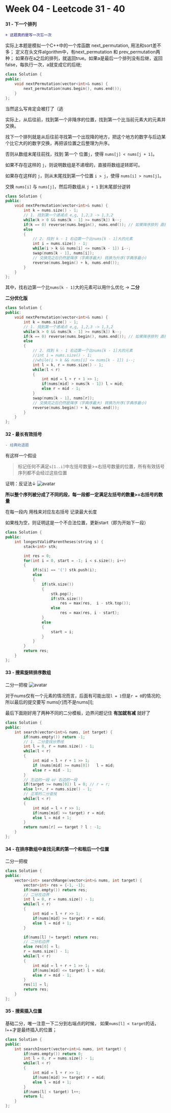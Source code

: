 <!--
 * @Description: 
 * @Versions: 
 * @Author: Vernon Cui
 * @Github: https://github.com/vernon97
 * @Date: 2020-11-22 21:28:13
 * @LastEditors: Vernon Cui
 * @LastEditTime: 2020-11-23 22:46:20
 * @FilePath: /Leetcode-notes/week04.md
-->
# Week 04 - Leetcode 31 - 40

#### 31 - 下一个排列

```diff
+ 这题真的是写一次忘一次
```

实际上本题是模拟一个C++中的一个库函数 next_permutation, 用法和sort差不多；
定义在头文件algorithm中，有next_permutation 和 prev_permutation两种；
如果存在a之后的排列，就返回true。如果a是最后一个排列没有后继，返回false，每执行一次，a就变成它的后继;

```cpp
class Solution {
public:
    void nextPermutation(vector<int>& nums) {
        next_permutation(nums.begin(), nums.end());
    }
};
```

当然这么写肯定会被打了（逃

实际上，从后往前，找到第一个非降序的位置，找到第一个比当前元素大的元素并交换。

找下一个排列就是从后往前寻找第一个出现降的地方，把这个地方的数字与后边某个比它大的的数字交换，再把该位置之后整理为升序。

否则从数组末尾往前找，找到 第一个 位置`j`，使得 `nums[j] < nums[j + 1]`。

如果不存在这样的 `j`，则说明数组是不递增的，直接将数组逆转即可。

如果存在这样的 `j`，则从末尾找到第一个位置 `i > j`，使得 `nums[i] > nums[j]`。

交换 `nums[i]` 与 `nums[j]`，然后将数组从 `j + 1` 到末尾部分逆转

```cpp
class Solution {
public:
    void nextPermutation(vector<int>& nums) {
        int k = nums.size() - 1;
        // 1. 找到第一个递减点 e,g, 1,2,3 -> 1,3,2
        while(k > 0 && nums[k - 1] >= nums[k]) k--;
        if(k == 0) reverse(nums.begin(), nums.end()); // 如果降序排列 直接反转
        else
        {
            // 2. 找到 k - 1 右边第一个比nums[k - 1]大的元素
            int i = nums.size() - 1;
            while(i > k && nums[i] <= nums[k - 1]) i--;
            swap(nums[k - 1], nums[i]);
            // 交换完之后仍然是降序（字典序最大) 转换为升序(字典序最小)
            reverse(nums.begin() + k, nums.end());
        }
    }
};
```

其中，找右边第一个比`nums[k - 1]`大的元素可以用什么优化 -> __二分__

__二分优化版__

```cpp
class Solution {
public:
    void nextPermutation(vector<int>& nums) {
        int k = nums.size() - 1;
        // 1. 找到第一个递减点 e,g, 1,2,3 -> 1,3,2
        while(k > 0 && nums[k - 1] >= nums[k]) k--;
        if(k == 0) reverse(nums.begin(), nums.end()); // 如果降序排列 直接反转
        else
        {
            // 2. 找到 k - 1 右边第一个比nums[k - 1]大的元素
            //int i = nums.size() - 1;
            //while(i > k && nums[i] <= nums[k - 1]) i--;
            int l = k, r = nums.size() - 1;
            while(l < r)
            {
                int mid = l + r + 1 >> 1;
                if(nums[mid] > nums[k - 1]) l = mid;
                else r = mid - 1;
            }
            swap(nums[k - 1], nums[r]);
            // 交换完之后仍然是降序（字典序最大) 转换为升序(字典序最小)
            reverse(nums.begin() + k, nums.end());
        }
    }
};
```

#### 32 - 最长有效括号

```diff
- 经典劝退题
```

有这样一个假设
> 标记任何不满足`s[1..i]`中左括号数量>=右括号数量的位置，所有有效括号序列都不会经过这些位置

证明：反证法↓
![avatar](figs/03.jpeg)

__所以整个序列被分成了不同的段，每一段都一定满足左括号的数量>=右括号的数量__

在每一段内 用栈来对应左右括号 记录最大长度

如果栈为空，则证明这是一个不合法位置，更新start（即为开始下一段）

```cpp
class Solution {
public:
    int longestValidParentheses(string s) {
        stack<int> stk;

        int res = 0;
        for(int i = 0, start = -1; i < s.size(); i++)
        {
            if(s[i] == '(') stk.push(i);
            else
            {
                if(stk.size())
                {
                    stk.pop();
                    if(stk.size())
                        res = max(res,  i - stk.top());
                    else
                        res = max(res, i - start);
                }
                else
                {
                    start = i;
                }
            }
        }
        return res;
    }
};
```

#### 33 - 搜索旋转排序数组

二分一把梭
![avatar](figs/04.jpeg)

对于nums仅有一个元素的情况而言，后面有可能出现`l = 1`但是`r = 0`的情况的;
所以最后的提交要写 nums[r]而不是nums[l];

最后下面刚好用了两种不同的二分模板，边界问题记住 __有加就有减__ 就好了

```cpp
class Solution {
public:
    int search(vector<int>& nums, int target) {
        if(nums.empty()) return -1;
        // 1. 二分查找分界线
        int l = 0, r = nums.size() - 1;
        while(l < r)
        {
            int mid = l + r + 1 >> 1;
            if (nums[mid] >= nums[0])   l = mid;
            else r = mid - 1;
        }
        // 左边的一段 or 右边的一段
        if(target >= nums[0]) l = 0; // r = r;
        else l++, r = nums.size() - 1;
        // 正常的二分查找
        while(l < r)
        {
            int mid = l + r >> 1;
            if(nums[mid] >= target) r = mid;
            else l = mid + 1; 
        }
        return nums[r] == target ? l : -1;
    }
};
```

#### 34 - 在排序数组中查找元素的第一个和租后一个位置

二分一把梭

```cpp
class Solution {
public:
    vector<int> searchRange(vector<int>& nums, int target) {
        vector<int> res = {-1, -1};
        if(nums.empty()) return res; 
        // 二分左边界
        int l = 0, r = nums.size() - 1;
        while(l < r)
        {
            int mid = l + r >> 1;
            if(nums[mid] >= target) r = mid;
            else l = mid + 1;
        }

        if(nums[l] != target) return res;
        // 二分右边界
        else res[0] = l;
        r = nums.size() - 1;
        while(l < r)
        {
            int mid = l + r + 1 >> 1;
            if(nums[mid] <= target) l = mid;
            else r = mid - 1;
        }
        res[1] = l;
        return res;
    }
};
```

#### 35 - 搜索插入位置

基础二分，唯一注意一下二分到右端点的时候， 如果`nums[l] < target`的话，l++才是最终插入的位置；

```cpp
class Solution {
public:
    int searchInsert(vector<int>& nums, int target) {
        if(nums.empty()) return 0;
        int l = 0, r = nums.size() - 1;
        while(l < r)
        {
            int mid = l + r >> 1;
            if(nums[mid] >= target) r = mid;
            else l = mid + 1;
        }
        if(nums[l] < target) l++;
        return l;
    }
};
```
